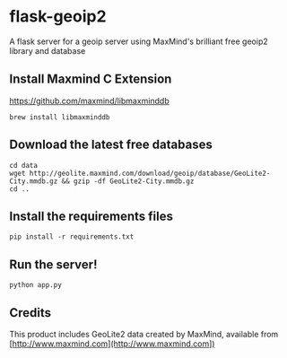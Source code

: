 # flask-geoip2
A flask server for a geoip server using MaxMind's brilliant free geoip2 library and database

## Install Maxmind C Extension

https://github.com/maxmind/libmaxminddb

```
brew install libmaxminddb
```

## Download the latest free databases

```
cd data
wget http://geolite.maxmind.com/download/geoip/database/GeoLite2-City.mmdb.gz && gzip -df GeoLite2-City.mmdb.gz 
cd ..
```

## Install the requirements files
```
pip install -r requirements.txt
```

## Run the server!
```
python app.py
```

## Credits
This product includes GeoLite2 data created by MaxMind, available from [http://www.maxmind.com](http://www.maxmind.com])